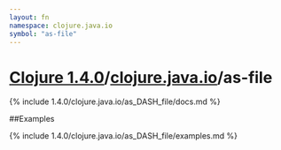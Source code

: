 ```yaml
---
layout: fn
namespace: clojure.java.io
symbol: "as-file"
---
```


# [Clojure 1.4.0](../../)/[clojure.java.io](../)/as-file

{% include 1.4.0/clojure.java.io/as_DASH_file/docs.md %}

##Examples

{% include 1.4.0/clojure.java.io/as_DASH_file/examples.md %}

